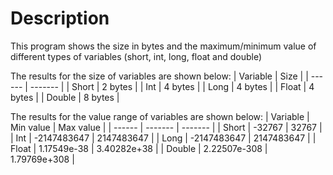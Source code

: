 # Description
This program shows the size in bytes and the maximum/minimum value of different types of variables  (short, int, long, float and double)

The results for the size of variables are shown below:
| Variable  | Size |
| ------ | ------- |
| Short  | 2 bytes |
| Int  | 4 bytes  |
| Long  | 4 bytes  |
| Float  | 4 bytes  |
| Double | 8 bytes  |

The results for the value range of variables are shown below:
| Variable  | Min value | Max value |
| ------ | ------- | ------- |
| Short  | -32767 | 32767 |
| Int  | -2147483647  | 2147483647  |
| Long  | -2147483647  | 2147483647  |
| Float  | 1.17549e-38  | 3.40282e+38  |
| Double | 2.22507e-308 | 1.79769e+308  |
